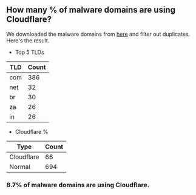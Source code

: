 ## How many % of malware domains are using Cloudflare?


We downloaded the malware domains from [here](https://urlhaus.abuse.ch) and filter out duplicates.
Here's the result.


[//]: # (start replacement)


- Top 5 TLDs

| TLD | Count |
| --- | --- |
| com | 386 |
| net | 32 |
| br | 30 |
| za | 26 |
| in | 26 |


- Cloudflare %

| Type | Count |
| --- | --- |
| Cloudflare | 66 |
| Normal | 694 |


### 8.7% of malware domains are using Cloudflare.